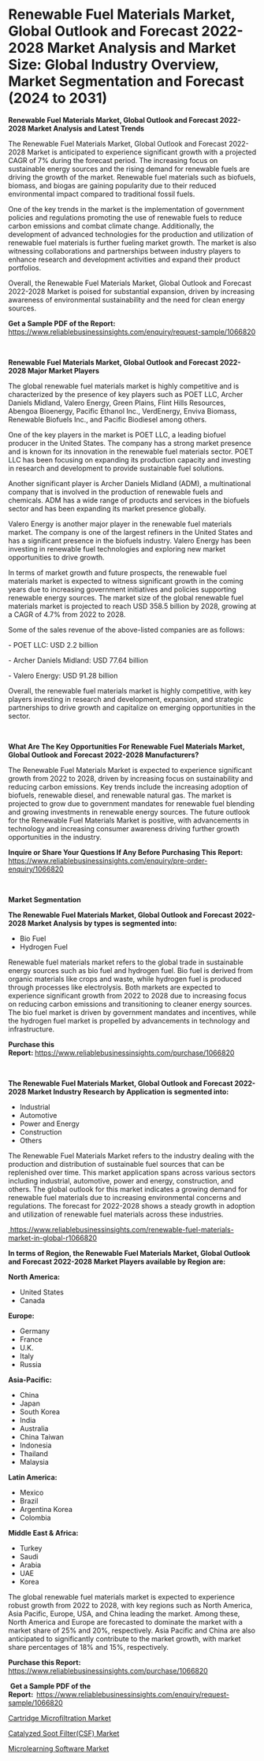 <p><h1>Renewable Fuel Materials Market, Global Outlook and Forecast 2022-2028 Market Analysis and Market Size: Global Industry Overview, Market Segmentation and Forecast (2024 to 2031)</h1></p><p><strong>Renewable Fuel Materials Market, Global Outlook and Forecast 2022-2028 Market Analysis and Latest Trends</strong></p>
<p><p>The Renewable Fuel Materials Market, Global Outlook and Forecast 2022-2028 Market is anticipated to experience significant growth with a projected CAGR of 7% during the forecast period. The increasing focus on sustainable energy sources and the rising demand for renewable fuels are driving the growth of the market. Renewable fuel materials such as biofuels, biomass, and biogas are gaining popularity due to their reduced environmental impact compared to traditional fossil fuels.</p><p>One of the key trends in the market is the implementation of government policies and regulations promoting the use of renewable fuels to reduce carbon emissions and combat climate change. Additionally, the development of advanced technologies for the production and utilization of renewable fuel materials is further fueling market growth. The market is also witnessing collaborations and partnerships between industry players to enhance research and development activities and expand their product portfolios.</p><p>Overall, the Renewable Fuel Materials Market, Global Outlook and Forecast 2022-2028 Market is poised for substantial expansion, driven by increasing awareness of environmental sustainability and the need for clean energy sources.</p></p>
<p><strong>Get a Sample PDF of the Report:&nbsp;</strong> <a href="https://www.reliablebusinessinsights.com/enquiry/request-sample/1066820">https://www.reliablebusinessinsights.com/enquiry/request-sample/1066820</a></p>
<p>&nbsp;</p>
<p><strong>Renewable Fuel Materials Market, Global Outlook and Forecast 2022-2028 Major Market Players</strong></p>
<p><p>The global renewable fuel materials market is highly competitive and is characterized by the presence of key players such as POET LLC, Archer Daniels Midland, Valero Energy, Green Plains, Flint Hills Resources, Abengoa Bioenergy, Pacific Ethanol Inc., VerdEnergy, Enviva Biomass, Renewable Biofuels Inc., and Pacific Biodiesel among others.</p><p>One of the key players in the market is POET LLC, a leading biofuel producer in the United States. The company has a strong market presence and is known for its innovation in the renewable fuel materials sector. POET LLC has been focusing on expanding its production capacity and investing in research and development to provide sustainable fuel solutions.</p><p>Another significant player is Archer Daniels Midland (ADM), a multinational company that is involved in the production of renewable fuels and chemicals. ADM has a wide range of products and services in the biofuels sector and has been expanding its market presence globally.</p><p>Valero Energy is another major player in the renewable fuel materials market. The company is one of the largest refiners in the United States and has a significant presence in the biofuels industry. Valero Energy has been investing in renewable fuel technologies and exploring new market opportunities to drive growth.</p><p>In terms of market growth and future prospects, the renewable fuel materials market is expected to witness significant growth in the coming years due to increasing government initiatives and policies supporting renewable energy sources. The market size of the global renewable fuel materials market is projected to reach USD 358.5 billion by 2028, growing at a CAGR of 4.7% from 2022 to 2028.</p><p>Some of the sales revenue of the above-listed companies are as follows:</p><p>- POET LLC: USD 2.2 billion</p><p>- Archer Daniels Midland: USD 77.64 billion</p><p>- Valero Energy: USD 91.28 billion</p><p>Overall, the renewable fuel materials market is highly competitive, with key players investing in research and development, expansion, and strategic partnerships to drive growth and capitalize on emerging opportunities in the sector.</p></p>
<p>&nbsp;</p>
<p><strong>What Are The Key Opportunities For Renewable Fuel Materials Market, Global Outlook and Forecast 2022-2028 Manufacturers?</strong></p>
<p><p>The Renewable Fuel Materials Market is expected to experience significant growth from 2022 to 2028, driven by increasing focus on sustainability and reducing carbon emissions. Key trends include the increasing adoption of biofuels, renewable diesel, and renewable natural gas. The market is projected to grow due to government mandates for renewable fuel blending and growing investments in renewable energy sources. The future outlook for the Renewable Fuel Materials Market is positive, with advancements in technology and increasing consumer awareness driving further growth opportunities in the industry.</p></p>
<p><strong>Inquire or Share Your Questions If Any Before Purchasing This Report:</strong> <a href="https://www.reliablebusinessinsights.com/enquiry/pre-order-enquiry/1066820">https://www.reliablebusinessinsights.com/enquiry/pre-order-enquiry/1066820</a></p>
<p>&nbsp;</p>
<p><strong>Market Segmentation</strong></p>
<p><strong>The Renewable Fuel Materials Market, Global Outlook and Forecast 2022-2028 Market Analysis by types is segmented into:</strong></p>
<p><ul><li>Bio Fuel</li><li>Hydrogen Fuel</li></ul></p>
<p><p>Renewable fuel materials market refers to the global trade in sustainable energy sources such as bio fuel and hydrogen fuel. Bio fuel is derived from organic materials like crops and waste, while hydrogen fuel is produced through processes like electrolysis. Both markets are expected to experience significant growth from 2022 to 2028 due to increasing focus on reducing carbon emissions and transitioning to cleaner energy sources. The bio fuel market is driven by government mandates and incentives, while the hydrogen fuel market is propelled by advancements in technology and infrastructure.</p></p>
<p><strong>Purchase this Report:&nbsp;</strong><a href="https://www.reliablebusinessinsights.com/purchase/1066820">https://www.reliablebusinessinsights.com/purchase/1066820</a></p>
<p>&nbsp;</p>
<p><strong>The Renewable Fuel Materials Market, Global Outlook and Forecast 2022-2028 Market Industry Research by Application is segmented into:</strong></p>
<p><ul><li>Industrial</li><li>Automotive</li><li>Power and Energy</li><li>Construction</li><li>Others</li></ul></p>
<p><p>The Renewable Fuel Materials Market refers to the industry dealing with the production and distribution of sustainable fuel sources that can be replenished over time. This market application spans across various sectors including industrial, automotive, power and energy, construction, and others. The global outlook for this market indicates a growing demand for renewable fuel materials due to increasing environmental concerns and regulations. The forecast for 2022-2028 shows a steady growth in adoption and utilization of renewable fuel materials across these industries.</p></p>
<p><a href="https://www.reliablebusinessinsights.com/renewable-fuel-materials-market-in-global-r1066820">&nbsp;https://www.reliablebusinessinsights.com/renewable-fuel-materials-market-in-global-r1066820</a></p>
<p><strong>In terms of Region, the Renewable Fuel Materials Market, Global Outlook and Forecast 2022-2028 Market Players available by Region are:</strong></p>
<p>
    <p> <strong> North America: </strong>
        <ul>
            <li>United States</li>
            <li>Canada</li>
        </ul>
        </p> 
    <p> <strong> Europe: </strong>
        <ul>
            <li>Germany</li>
            <li>France</li>
            <li>U.K.</li>
            <li>Italy</li>
            <li>Russia</li>
        </ul>
        </p> 
    <p> <strong> Asia-Pacific: </strong>
        <ul>
            <li>China</li>
            <li>Japan</li>
            <li>South Korea</li>
            <li>India</li>
            <li>Australia</li>
            <li>China Taiwan</li>
            <li>Indonesia</li>
            <li>Thailand</li>
            <li>Malaysia</li>
        </ul>
        </p> 
    <p> <strong> Latin America: </strong>
        <ul>
            <li>Mexico</li>
            <li>Brazil</li>
            <li>Argentina Korea</li>
            <li>Colombia</li>
        </ul>
        </p> 
    <p> <strong> Middle East & Africa: </strong>
        <ul>
            <li>Turkey</li>
            <li>Saudi</li>
            <li>Arabia</li>
            <li>UAE</li>
            <li>Korea</li>
        </ul>
    </p>
    </p>
<p><p>The global renewable fuel materials market is expected to experience robust growth from 2022 to 2028, with key regions such as North America, Asia Pacific, Europe, USA, and China leading the market. Among these, North America and Europe are forecasted to dominate the market with a market share of 25% and 20%, respectively. Asia Pacific and China are also anticipated to significantly contribute to the market growth, with market share percentages of 18% and 15%, respectively.</p></p>
<p><strong>Purchase this Report: </strong><a href="https://www.reliablebusinessinsights.com/purchase/1066820">https://www.reliablebusinessinsights.com/purchase/1066820</a></p>
<p>&nbsp;<strong>Get a Sample PDF of the Report:&nbsp;&nbsp;</strong><a href="https://www.reliablebusinessinsights.com/enquiry/request-sample/1066820">https://www.reliablebusinessinsights.com/enquiry/request-sample/1066820</a></p>
<p><strong></strong></p>
<p><p><a href="https://github.com/neilMartin36/Market-Research-Report-List-1/blob/main/cartridge-microfiltration-market.md">Cartridge Microfiltration Market</a></p><p><a href="https://github.com/sydneyHley85/Market-Research-Report-List-1/blob/main/catalyzed-soot-filtercsf-market.md">Catalyzed Soot Filter(CSF) Market</a></p><p><a href="https://issuu.com/reportprime-2/docs/microlearning-software-market-size-2030.pptx">Microlearning Software Market</a></p></p>
